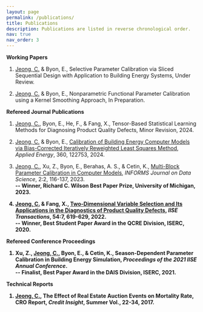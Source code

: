 ```yaml
---
layout: page
permalink: /publications/
title: Publications
description: Publications are listed in reverse chronological order.
nav: true
nav_order: 3
---
```


<b>Working Papers</b>

1. <ins>Jeong, C.</ins> & Byon, E., Selective Parameter Calibration via Sliced Sequential Design with Application to Building Energy Systems, Under Review.

1. <ins>Jeong, C.</ins> & Byon, E., Nonparametric Functional Parameter Calibration using a Kernel Smoothing Approach, In Preparation.


<b>Refereed Journal Publications</b>


1. <ins>Jeong, C.</ins>, Byon, E., He, F., & Fang, X., Tensor-Based Statistical Learning Methods for Diagnosing Product Quality Defects, Minor Revision, 2024.

1. <ins>Jeong, C.</ins> & Byon, E., [Calibration of Building Energy Computer Models via Bias-Corrected Iteratively Reweighted Least Squares Method](https://doi.org/10.1016/j.apenergy.2024.122753), *Applied Energy*, 360, 122753, 2024. 

1. <ins>Jeong, C.</ins>, Xu, Z., Byon, E., Berahas, A. S., & Cetin, K., [Multi-Block Parameter Calibration in Computer Models](https://doi.org/10.1287/ijds.2023.0029), *INFORMS Journal on Data Science*, 2:2, 116-137, 2023. <br>
    <b>-- Winner, Richard C. Wilson Best Paper Prize, University of Michigan, 2023.<b>   

1. <ins>Jeong, C.</ins> & Fang, X., [Two-Dimensional Variable Selection and Its Applications in the Diagnostics of Product Quality Defects](https://doi.org/10.1080/24725854.2021.1904524), *IISE Transactions*, 54:7, 619-629, 2022. <br>
    <b>-- Winner, Best Student Paper Award in the QCRE Division, ISERC, 2020.<b>

<b>Refereed Conference Proceedings</b>

1. Xu, Z., <ins>Jeong, C.</ins>, Byon, E., & Cetin, K., Season-Dependent Parameter Calibration in Building Energy Simulation, *Proceedings of the 2021 IISE Annual Conference*. <br>
    <b>-- Finalist, Best Paper Award in the DAIS Division, ISERC, 2021.</b>


<b>Technical Reports</b>

1. <ins>Jeong, C.</ins>, The Effect of Real Estate Auction Events on Mortality Rate, CRO Report, *Credit Insight*, Summer Vol., 22-34, 2017.